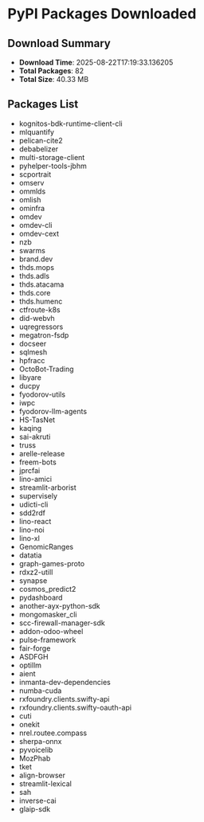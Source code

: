 # PyPI Packages Downloaded

## Download Summary
- **Download Time**: 2025-08-22T17:19:33.136205
- **Total Packages**: 82
- **Total Size**: 40.33 MB

## Packages List
- kognitos-bdk-runtime-client-cli
- mlquantify
- pelican-cite2
- debabelizer
- multi-storage-client
- pyhelper-tools-jbhm
- scportrait
- omserv
- ommlds
- omlish
- ominfra
- omdev
- omdev-cli
- omdev-cext
- nzb
- swarms
- brand.dev
- thds.mops
- thds.adls
- thds.atacama
- thds.core
- thds.humenc
- ctfroute-k8s
- did-webvh
- uqregressors
- megatron-fsdp
- docseer
- sqlmesh
- hpfracc
- OctoBot-Trading
- libyare
- ducpy
- fyodorov-utils
- iwpc
- fyodorov-llm-agents
- HS-TasNet
- kaqing
- sai-akruti
- truss
- arelle-release
- freem-bots
- jprcfai
- lino-amici
- streamlit-arborist
- supervisely
- udicti-cli
- sdd2rdf
- lino-react
- lino-noi
- lino-xl
- GenomicRanges
- datatia
- graph-games-proto
- rdxz2-utill
- synapse
- cosmos_predict2
- pydashboard
- another-ayx-python-sdk
- mongomasker_cli
- scc-firewall-manager-sdk
- addon-odoo-wheel
- pulse-framework
- fair-forge
- ASDFGH
- optillm
- aient
- inmanta-dev-dependencies
- numba-cuda
- rxfoundry.clients.swifty-api
- rxfoundry.clients.swifty-oauth-api
- cuti
- onekit
- nrel.routee.compass
- sherpa-onnx
- pyvoicelib
- MozPhab
- tket
- align-browser
- streamlit-lexical
- sah
- inverse-cai
- glaip-sdk
